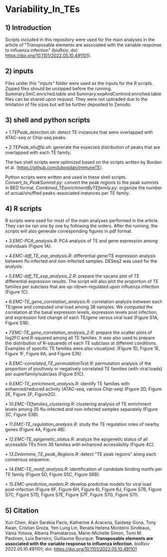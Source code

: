 # Variability_In_TEs

## 1) Introduction
Scripts included in this repository were used for the main analyses in the article of "Transposable elements are associated with the variable response to influenza infection" (bioRxiv, doi: https://doi.org/10.1101/2022.05.10.491101).

## 2) inputs
Files under this "inputs" folder were used as the inputs for the R scripts. Zipped files should be unzipped before the running. Summary.5mC.enriched.table and Summary.expAndCentroid.enriched.table files can be shared upon request. They were not uploaded due to the limitation of file sizes but will be further deposited to Zenodo.

## 3) shell and python scripts<br />
   •	*1.TEPeak_detection.sh*: detect TE instances that were overlapped with ATAC-seq or Chip-seq peaks. <br />

   •	*2.TEPeak_shuffle.sh*: generate the expected distribution of peaks that are overlapped with each TE family.<br />

The two shell scripts were optimized based on the scripts written by Bordan et al. (https://github.com/lubogdan/ImmuneTE).

Python scripts were written and used in these shell scripts. *Convert_to_PeakSummit.py*: convert the peak regions to the peak summits in BED format. *Combined_TEenrichmentByTEfamily.py*: organize the number of actual/shuffled peaks-associated instances per TE family. 

## 4) R scripts
R scripts were used for most of the main analyses performed in the article. They can be ran one by one by following the orders. After the running, the scripts will also generate corresponding figures in pdf format.

•	*3.EMC-PCA_analysis.R*: PCA analysis of TE and gene expression among individuals (Figure 1A).

•	*4.EMC-diff_TE_exp_analysis.R*: differential gene/TE expression analysis between flu infected and non-infected samples. DESeq2 was used for the analysis.

•	*5.EMC-diff_TE_exp_analysis_2.R*: prepare the vacano plot of TE differential expression results. The script will also plot the proportion of TE families per subclass that are up-/down-regulated upon influenza infection (Figure 1C).

•	*6.EMC-TE_gene_correlation_analysis.R*: correlation analysis between each TE/gene and computed viral load among 38 samples. We computed the correlation at the basal expression levels, expression levels post infection, and expression fold change of each TE/gene versus viral load (Figure S1A, Figure S1B).

•	*7.EMC-TE_gene_correlation_analysis_2.R*: prepare the scatter plots of log2FC and R-squared among all TE families. It was also used to prepare the distribution of R-squareds of each TE subclass at different conditions. Examples of specific TE families were also visualized. (Figure 1D, Figure 1E, Figure 1F, Figure 6A, and Figure S7A)

•	*8.EMC-correlated_TE_permutationTest.R*: permutation analysis of the proportion of positively or negatively correlated TE families (with viral loads) per superfamily/subclass (Figure S1C).

•	*9.EMC-TE_enrichment_analysis.R*: identify TE families with enhanced/reduced activity (ATAC-seq, various Chip-seq) (Figure 2D, Figure 2E, Figure 2F, Figure2G).

•	*10.EMC-TEfamilies_clustering.R*: clustering analysis of TE enrichment levels among 35 flu-infected and non-infected samples separately (Figure 3C, Figure S3B).

•	*11.EMC-TE_regulation_analysis.R*: study the TE regulation roles of nearby genes (Figure 4A, Figure 4B). 

•	*12.EMC-TE_epigenetic_status.R*: analyze the epigenetic status of all accessible TEs from 36 families with enhanced accessibility (Figure 4C).

•	*13.Determine_TE_peak_Regions.R*: detect "TE peak regions" along each consensus sequence.

•	*14.EMC-TE_motif_analysis.R*: identification of candidate binding motifs per TE family (Figure 5D, Figure S5C, Figure S6B).

•	*15.EMC-predictive_models.R*: develop predictive models for viral load post-infection (Figure 6F, Figure 6H, Figure 6I, Figure 6J, Figure S7B, Figure S7C, Figure S7D, Figure S7E, Figure S7F, Figure S7G, Figure S7I). 

## 5) Citation
Xun Chen, Alain Sarabia Pacis, Katherine A Aracena, Saideep Gona, Tony Kwan, Cristian Groza, Yen Lung Lin, Renata Helena Monteiro Sindeaux, Vania Yotova, Albena Pramatarova, Marie-Michelle Simon, Tomi M. Pastinen, Luis Barreiro, Guillaume Bourque: **Transposable elements are associated with the variable response to influenza infection**. bioRxiv 2022.05.10.491101; doi: https://doi.org/10.1101/2022.05.10.491101

